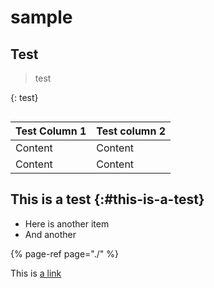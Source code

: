 # sample

## Test

> test

{: test}

```text

```

| Test Column 1 | Test column 2 |
| :--- | :--- |
| Content | Content |
| Content | Content |

## This is a test {:\#this-is-a-test}

* Here is another item
* And another

{% page-ref page="./" %}

This is [a link](./#this-is-a-test-this-is-a-test)

